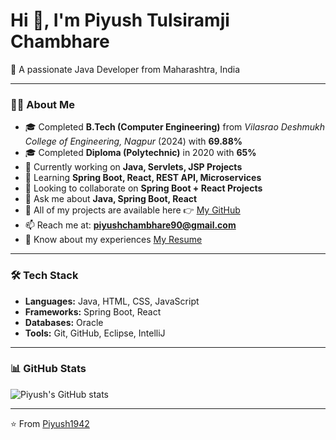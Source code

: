 # Hi 👋, I'm Piyush Tulsiramji Chambhare  

🚀 A passionate Java Developer from Maharashtra, India  

---

### 👨‍💻 About Me
- 🎓 Completed **B.Tech (Computer Engineering)** from *Vilasrao Deshmukh College of Engineering, Nagpur* (2024) with **69.88%**  
- 🎓 Completed **Diploma (Polytechnic)** in 2020 with **65%**  
- 🔭 Currently working on **Java, Servlets, JSP Projects**  
- 🌱 Learning **Spring Boot, React, REST API, Microservices**  
- 🤝 Looking to collaborate on **Spring Boot + React Projects**  
- 💬 Ask me about **Java, Spring Boot, React**  
- 📂 All of my projects are available here 👉 [My GitHub](https://github.com/Piyush1942)  
- 📫 Reach me at: **piyushchambhare90@gmail.com**  
- 📄 Know about my experiences [My Resume](https://drive.google.com/your-resume-link)  

---

### 🛠️ Tech Stack
- **Languages:** Java, HTML, CSS, JavaScript  
- **Frameworks:** Spring Boot, React  
- **Databases:** Oracle  
- **Tools:** Git, GitHub, Eclipse, IntelliJ  

---

### 📊 GitHub Stats
![Piyush's GitHub stats](https://github-readme-stats.vercel.app/api?username=Piyush1942&show_icons=true&theme=radical)

---

⭐️ From [Piyush1942](https://github.com/Piyush1942)

